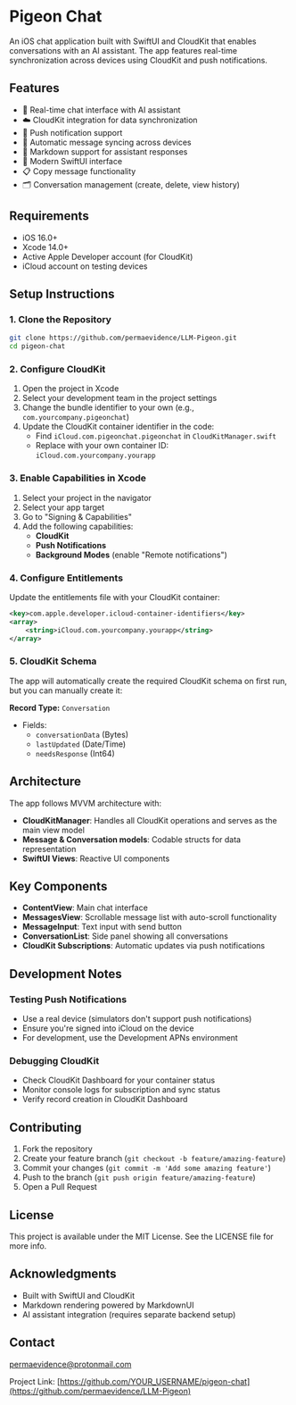 # Pigeon Chat

An iOS chat application built with SwiftUI and CloudKit that enables conversations with an AI assistant. The app features real-time synchronization across devices using CloudKit and push notifications.

## Features

- 💬 Real-time chat interface with AI assistant
- ☁️ CloudKit integration for data synchronization
- 📱 Push notification support
- 🔄 Automatic message syncing across devices
- 📝 Markdown support for assistant responses
- 🎨 Modern SwiftUI interface
- 📋 Copy message functionality
- 🗂 Conversation management (create, delete, view history)

## Requirements

- iOS 16.0+
- Xcode 14.0+
- Active Apple Developer account (for CloudKit)
- iCloud account on testing devices

## Setup Instructions

### 1. Clone the Repository
```bash
git clone https://github.com/permaevidence/LLM-Pigeon.git
cd pigeon-chat
```

### 2. Configure CloudKit

1. Open the project in Xcode
2. Select your development team in the project settings
3. Change the bundle identifier to your own (e.g., `com.yourcompany.pigeonchat`)
4. Update the CloudKit container identifier in the code:
   - Find `iCloud.com.pigeonchat.pigeonchat` in `CloudKitManager.swift`
   - Replace with your own container ID: `iCloud.com.yourcompany.yourapp`

### 3. Enable Capabilities in Xcode

1. Select your project in the navigator
2. Select your app target
3. Go to "Signing & Capabilities"
4. Add the following capabilities:
   - **CloudKit**
   - **Push Notifications**
   - **Background Modes** (enable "Remote notifications")

### 4. Configure Entitlements

Update the entitlements file with your CloudKit container:
```xml
<key>com.apple.developer.icloud-container-identifiers</key>
<array>
    <string>iCloud.com.yourcompany.yourapp</string>
</array>
```

### 5. CloudKit Schema

The app will automatically create the required CloudKit schema on first run, but you can manually create it:

**Record Type:** `Conversation`
- Fields:
  - `conversationData` (Bytes)
  - `lastUpdated` (Date/Time)
  - `needsResponse` (Int64)

## Architecture

The app follows MVVM architecture with:
- **CloudKitManager**: Handles all CloudKit operations and serves as the main view model
- **Message & Conversation models**: Codable structs for data representation
- **SwiftUI Views**: Reactive UI components

## Key Components

- **ContentView**: Main chat interface
- **MessagesView**: Scrollable message list with auto-scroll functionality
- **MessageInput**: Text input with send button
- **ConversationList**: Side panel showing all conversations
- **CloudKit Subscriptions**: Automatic updates via push notifications

## Development Notes

### Testing Push Notifications
- Use a real device (simulators don't support push notifications)
- Ensure you're signed into iCloud on the device
- For development, use the Development APNs environment

### Debugging CloudKit
- Check CloudKit Dashboard for your container status
- Monitor console logs for subscription and sync status
- Verify record creation in CloudKit Dashboard

## Contributing

1. Fork the repository
2. Create your feature branch (`git checkout -b feature/amazing-feature`)
3. Commit your changes (`git commit -m 'Add some amazing feature'`)
4. Push to the branch (`git push origin feature/amazing-feature`)
5. Open a Pull Request

## License

This project is available under the MIT License. See the LICENSE file for more info.

## Acknowledgments

- Built with SwiftUI and CloudKit
- Markdown rendering powered by MarkdownUI
- AI assistant integration (requires separate backend setup)

## Contact

permaevidence@protonmail.com

Project Link: [https://github.com/YOUR_USERNAME/pigeon-chat](https://github.com/permaevidence/LLM-Pigeon)

